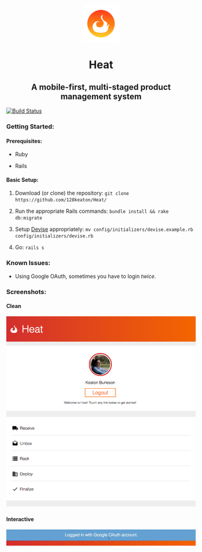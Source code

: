 <p align="center">
  <img width=100 height=100 src="https://github.com/128keaton/Heat/blob/master/app/assets/images/logo-alt.png">
</p>

<h1 align="center">Heat</h1>
<h2 align="center"> A mobile-first, multi-staged product management system</h2>

[![Build Status](https://travis-ci.org/128keaton/Heat.svg?branch=master)](https://travis-ci.org/128keaton/Heat)

### Getting Started:

#### Prerequisites:

* Ruby

* Rails 

#### Basic Setup:

1. Download (or clone) the repository: `git clone https://github.com/128keaton/Heat/`

2. Run the appropriate Rails commands: `bundle install && rake db:migrate`

3. Setup [Devise](https://github.com/plataformatec/devise) appropriately: `mv config/initializers/devise.example.rb config/initializers/devise.rb`

4. Go: `rails s`


### Known Issues:
* Using Google OAuth, sometimes you have to login *twice*.


### Screenshots:
#### Clean
<p align="center">
  <img src="https://github.com/128keaton/Heat/blob/master/app/assets/screenshots/1.png">
</p>

#### Interactive
<p align="center">
  <img src="https://github.com/128keaton/Heat/blob/master/app/assets/screenshots/notification.gif">
</p>
